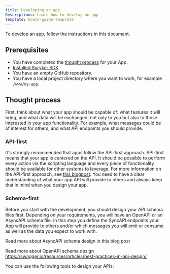 ```yaml
---
title: Developing an app
Descriptions: Learn how to develop an app
template: howto-guide-template
---
```


To develop an app, follow the instructions in this document.

## Prerequisites

- You have completed the [thought process](#thought-process) for your App.
- [Installed Spryker SDK](https://docs.spryker.com/docs/sdk/dev/spryker-sdk.html#installation).
- You have an empty GitHub repository.
- You have a local project directory where you want to work, for example `/www/my-app`.
 
## Thought process
First, think about what your app should be capable of: what features it will bring, and what data will be exchanged, not only to you but also to those interested in your app functionality. For example, what messages could be of interest for others, and what API endpoints you should provide. 

### API-first
It's strongly recommended that apps follow the API-first approach. API-first means that your app is centered on the API. It should be possible to perform every action via the scripting language and every piece of functionality should be available for other systems to leverage. For more information on the API-first approach, see [this blogpost](https://www.algolia.com/blog/product/the-5-principles-of-api-first-development-and-what-does-api-first-even-mean/).
You need to have a clear understanding of what your app API will provide to others and always keep that in mind when you design your app.

### Schema-first

Before you start with the development, you should design your API schema files first. Depending on your requirements, you will have an OpenAPI or an AsyncAPI schema file. In this step you define the SyncAPI endpoints your App will provide to others and/or which messages you will emit or consume as well as the data you expect to work with.

Read more about AsyncAPI schema design in this blog post 

 

Read more about OpenAPI schema design https://swagger.io/resources/articles/best-practices-in-api-design/

You can use the following tools to design your APIs: